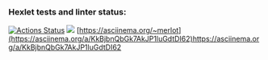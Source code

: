 ### Hexlet tests and linter status:
[![Actions Status](https://github.com/merlych/frontend-project-44/actions/workflows/hexlet-check.yml/badge.svg)](https://github.com/merlych/frontend-project-44/actions)
<a href="https://codeclimate.com/github/merlych/frontend-project-44/maintainability"><img src="https://api.codeclimate.com/v1/badges/2a25142a4ff639e2a3d3/maintainability" /></a>
[https://asciinema.org/~merlot](https://asciinema.org/a/KkBjbnQbGk7AkJP1luGdtDI62)https://asciinema.org/a/KkBjbnQbGk7AkJP1luGdtDI62
